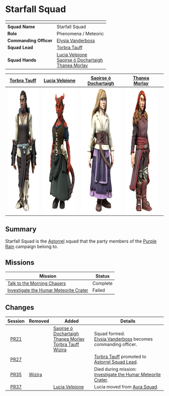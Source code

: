 # Starfall Squad

| []() | |
| --- | --- |
| **Squad Name** | Starfall Squad | squad.2
| **Role** | Phenomena / Meteoric |
| **Commanding Officer** | [Elysia Vanderboss](../../../characters/elysia-vanderboss.md) |
| **Squad Lead** | [Torbra Tauff](../../../characters/torbra-tauff.md) |
| **Squad Hands** | [Lucia Velpione](../../../characters/lucia-velpione.md)<br>[Saoirse ó Dochartaigh](../../../characters/saoirse-o-dochartaigh.md)<br>[Thanea Morlay](../../../characters/thanea-morlay.md)  |

| [Torbra Tauff](../../../characters/torbra-tauff.md) | [Lucia Velpione](../../../characters/lucia-velpione.md) | [Saoirse ó Dochartaigh](../../../characters/saoirse-o-dochartaigh.md) | [Thanea Morlay](../../../characters/thanea-morlay.md) ||
|:---:|:---:|:---:|:---:|:---:|
| <img src="https://raw.githubusercontent.com/jesskelsall/astarus-images/main/characters/portraits/c275fac3807fe83b.png" height="400" /> | <img src="https://raw.githubusercontent.com/jesskelsall/astarus-images/main/characters/portraits/72769c9dcc8dca52.png" height="400" /> | <img src="https://raw.githubusercontent.com/jesskelsall/astarus-images/main/characters/portraits/96456245c79828b5.png" height="400" /> | <img src="https://raw.githubusercontent.com/jesskelsall/astarus-images/main/characters/portraits/db42750c63a0a387.png" height="400" /> ||

## Summary

Starfall Squad is the [Astorrel](../astorrel.md) squad that the party members of the [Purple Rain](../../../campaigns/C1-purple-rain.md) campaign belong to.

## Missions

| Mission | Status |
| --- | --- |
| [Talk to the Morning Chasers](../../../storylines/ended/talk-to-the-morning-chasers.md) | Complete |
| [Investigate the Humar Meteorite Crater](../../../storylines/ended/investigate-the-humar-meteorite-crater.md) | Failed |

## Changes

| Session | Removed | Added | Details |
|:---:| --- | --- | --- |
| [PR21](../../../sessions/PR21.md) || [Saoirse ó Dochartaigh](../../../characters/saoirse-o-dochartaigh.md)<br>[Thanea Morlay](../../../characters/thanea-morlay.md)<br>[Torbra Tauff](../../../characters/torbra-tauff.md)<br>[Wizira](../../../characters/wizira.md) | Squad formed.<br>[Elysia Vanderboss](../../../characters/elysia-vanderboss.md) becomes commanding officer. |
| [PR27](../../../sessions/PR27.md) ||| [Torbra Tauff](../../../characters/torbra-tauff.md) promoted to [Astorrel Squad Lead](../ranks/astorrel-squad-lead.md). |
| [PR35](../../../sessions/PR35.md) | [Wizira](../../../characters/wizira.md) || Died during mission:<br>[Investigate the Humar Meteorite Crater](../../../storylines/ended/investigate-the-humar-meteorite-crater.md). |
| [PR37](../../../sessions/PR37.md) || [Lucia Velpione](../../../characters/lucia-velpione.md) | Lucia moved from [Aura Squad](aura-squad.md). |
